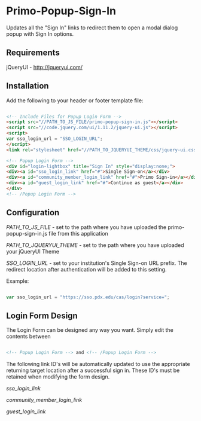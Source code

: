 # Primo-Popup-Sign-In
Updates all the "Sign In" links to redirect them to open a modal dialog popup with Sign In options.

## Requirements

jQueryUI - http://jqueryui.com/

## Installation

Add the following to your header or footer template file:

```html 

<!-- Include Files for Popup Login Form -->
<script src="//PATH_TO_JS_FILE/primo-popup-sign-in.js"></script>
<script src="//code.jquery.com/ui/1.11.2/jquery-ui.js"></script>
<script>
var sso_login_url = "SSO_LOGIN_URL";
</script>
<link rel="stylesheet" href="//PATH_TO_JQUERYUI_THEME/css/jquery-ui.css">

<!-- Popup Login Form -->
<div id="login-lightbox" title="Sign In" style="display:none;">
<div><a id="sso_login_link" href="#">Single Sign-on</a></div>
<div><a id="community_member_login_link" href="#">Primo Sign-in</a></div>
<div><a id="guest_login_link" href="#">Continue as guest</a></div>
</div>
<!-- /Popup Login Form -->

```

## Configuration

*PATH_TO_JS_FILE* - set to the path where you have uploaded the primo-popup-sign-in.js file from this application

*PATH_TO_JQUERYUI_THEME* - set to the path where you have uploaded your jQueryUI Theme

*SSO_LOGIN_URL* - set to your institution's Single Sign-on URL prefix. The redirect location after authentication will be added to this setting. 

Example: 

```javascript

var sso_login_url = "https://sso.pdx.edu/cas/login?service=";

```


## Login Form Design

The Login Form can be designed any way you want. Simply edit the contents between

```html

<!-- Popup Login Form --> and <!-- /Popup Login Form -->

```

The following link ID's will be automatically updated to use the appropriate returning target location after a successful sign in. These ID's must be retained when modifying the form design.

*sso_login_link*

*community_member_login_link*

*guest_login_link*






